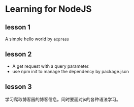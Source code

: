 # Learning for NodeJS

## lesson 1
A simple hello world by `express`

## lesson 2
- A get request with a query parameter.
- use npm init to manage the dependency by package.json

## lesson 3
学习爬取博客园的博客信息。同时要面对js的各种语法学习。
